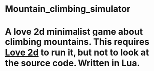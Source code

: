 # Mountain_climbing_simulator
A love 2d minimalist game about climbing mountains.
This requires [Love 2d](www.love2d.org) to run it, but not to look at the source code. Written in Lua.
=======


